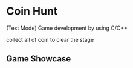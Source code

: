 
# Coin Hunt

(Text Mode) Game development by using C/C++

collect all of coin to clear the stage 

<H2>Game Showcase</H2>
<a href = "https://youtu.be/2kD7CCJmeAw"></a>

